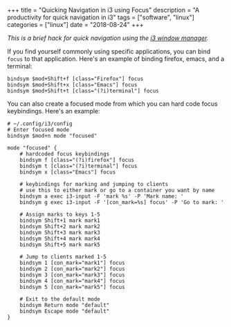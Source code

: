 +++
title = "Quicking Navigation in i3 using Focus"
description = "A productivity for quick navigation in i3"
tags = ["software", "linux"]
categories = ["linux"]
date = "2018-08-24"
+++

_This is a brief hack for quick navigation using the [i3 window manager](https://i3wm.org/)._

If you find yourself commonly using specific applications, you can bind `focus` to that application. Here's an example of binding firefox, emacs, and a terminal:

```
bindsym $mod+Shift+f [class="Firefox"] focus
bindsym $mod+Shift+x [class="Emacs"] focus
bindsym $mod+Shift+t [class="(?i)terminal"] focus
```

You can also create a focused mode from which you can hard code focus keybindings. Here's an example:

```
# ~/.config/i3/config
# Enter focused mode
bindsym $mod+n mode "focused"

mode "focused" {
    # hardcoded focus keybindings
    bindsym f [class="(?i)firefox"] focus
    bindsym t [class="(?i)terminal"] focus
    bindsym x [class="Emacs"] focus

    # keybindings for marking and jumping to clients
    # use this to either mark or go to a container you want by name
    bindsym a exec i3-input -F 'mark %s' -P 'Mark name: '
    bindsym g exec i3-input -F '[con_mark=%s] focus' -P 'Go to mark: '

    # Assign marks to keys 1-5
    bindsym Shift+1 mark mark1
    bindsym Shift+2 mark mark2
    bindsym Shift+3 mark mark3
    bindsym Shift+4 mark mark4
    bindsym Shift+5 mark mark5

    # Jump to clients marked 1-5
    bindsym 1 [con_mark="mark1"] focus
    bindsym 2 [con_mark="mark2"] focus
    bindsym 3 [con_mark="mark3"] focus
    bindsym 4 [con_mark="mark4"] focus
    bindsym 5 [con_mark="mark5"] focus

    # Exit to the default mode
    bindsym Return mode "default"
    bindsym Escape mode "default"
}
```
